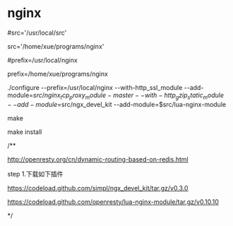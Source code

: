 # nginx

#src='/usr/local/src'

src='/home/xue/programs/nginx'

#prefix=/usr/local/nginx

prefix=/home/xue/programs/nginx

./configure --prefix=/usr/local/nginx  --with-http_ssl_module --add-module=$src/nginx_tcp_proxy_module-master --with-http_gzip_static_module --add-module=$src/ngx_devel_kit  --add-module=$src/lua-nginx-module

make

make install

/**

http://openresty.org/cn/dynamic-routing-based-on-redis.html

step 1.下载如下插件

https://codeload.github.com/simpl/ngx_devel_kit/tar.gz/v0.3.0

https://codeload.github.com/openresty/lua-nginx-module/tar.gz/v0.10.10



*/
